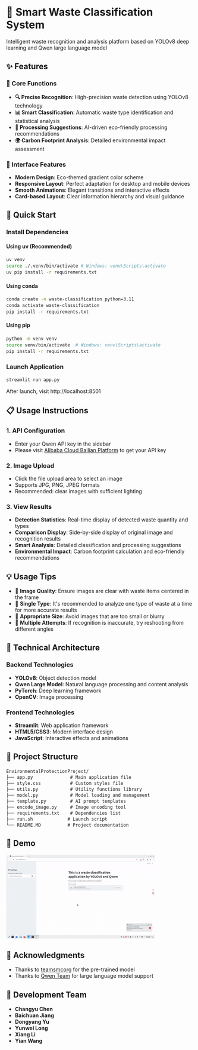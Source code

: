 # 🌱 Smart Waste Classification System

Intelligent waste recognition and analysis platform based on YOLOv8 deep learning and Qwen large language model

## ✨ Features

### 🎯 Core Functions
- **🔍 Precise Recognition**: High-precision waste detection using YOLOv8 technology
- **📊 Smart Classification**: Automatic waste type identification and statistical analysis
- **🔬 Processing Suggestions**: AI-driven eco-friendly processing recommendations
- **🌍 Carbon Footprint Analysis**: Detailed environmental impact assessment

### 🎨 Interface Features
- **Modern Design**: Eco-themed gradient color scheme
- **Responsive Layout**: Perfect adaptation for desktop and mobile devices
- **Smooth Animations**: Elegant transitions and interactive effects
- **Card-based Layout**: Clear information hierarchy and visual guidance

## 🚀 Quick Start

### Install Dependencies

#### Using uv (Recommended)
```bash
uv venv
source ./.venv/bin/activate # Windows: venv\Scripts\activate
uv pip install -r requirements.txt
```

#### Using conda
```bash
conda create -n waste-classification python=3.11
conda activate waste-classification
pip install -r requirements.txt
```

#### Using pip
```bash
python -m venv venv
source venv/bin/activate  # Windows: venv\Scripts\activate
pip install -r requirements.txt
```

### Launch Application

```bash
streamlit run app.py
```

After launch, visit http://localhost:8501

## 📋 Usage Instructions

### 1. API Configuration
- Enter your Qwen API key in the sidebar
- Please visit [Alibaba Cloud Bailian Platform](https://www.aliyun.com/product/bailian) to get your API key

### 2. Image Upload
- Click the file upload area to select an image
- Supports JPG, PNG, JPEG formats
- Recommended: clear images with sufficient lighting

### 3. View Results
- **Detection Statistics**: Real-time display of detected waste quantity and types
- **Comparison Display**: Side-by-side display of original image and recognition results
- **Smart Analysis**: Detailed classification and processing suggestions
- **Environmental Impact**: Carbon footprint calculation and eco-friendly recommendations

## 💡 Usage Tips

- 📸 **Image Quality**: Ensure images are clear with waste items centered in the frame
- 🎯 **Single Type**: It's recommended to analyze one type of waste at a time for more accurate results
- 📏 **Appropriate Size**: Avoid images that are too small or blurry
- 🔄 **Multiple Attempts**: If recognition is inaccurate, try reshooting from different angles

## 🎯 Technical Architecture

### Backend Technologies
- **YOLOv8**: Object detection model
- **Qwen Large Model**: Natural language processing and content analysis
- **PyTorch**: Deep learning framework
- **OpenCV**: Image processing

### Frontend Technologies
- **Streamlit**: Web application framework
- **HTML5/CSS3**: Modern interface design
- **JavaScript**: Interactive effects and animations

## 📁 Project Structure

```
EnvironmentalProtectionProject/
├── app.py              # Main application file
├── style.css           # Custom styles file
├── utils.py            # Utility functions library
├── model.py            # Model loading and management
├── template.py         # AI prompt templates
├── encode_image.py     # Image encoding tool
├── requirements.txt    # Dependencies list
├── run.sh             # Launch script
└── README.MD          # Project documentation
```

## 📸 Demo

![](./data/demo.gif)

## 🤝 Acknowledgments

- Thanks to [teamsmcorg](https://github.com/teamsmcorg/Waste-Classification-using-YOLOv8) for the pre-trained model
- Thanks to [Qwen Team](https://qwen.aliyun.com/) for large language model support

## 👥 Development Team

- **Changyu Chen**
- **Baichuan Jiang**
- **Dongyang Yu**
- **Yunwei Long**
- **Xiang Li**
- **Yian Wang**
